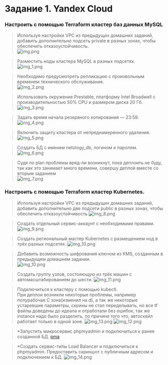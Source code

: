# Задание 1. Yandex Cloud
### Настроить с помощью Terraform кластер баз данных MySQL

>Используя настройки VPC из предыдущих домашних заданий, добавить дополнительно подсеть private в разных зонах, чтобы обеспечить отказоустойчивость.\
![img.png](img/img.png)

> Разместить ноды кластера MySQL в разных подсетях.\
> ![img_1.png](img/img_1.png)

> Необходимо предусмотреть репликацию с произвольным временем технического обслуживания.\
> ![img_2.png](img/img_2.png)

> Использовать окружение Prestable, платформу Intel Broadwell с производительностью 50% CPU и размером диска 20 Гб.\
> ![img_3.png](img/img_3.png)

> Задать время начала резервного копирования — 23:59.\
> ![img_4.png](img/img_4.png)

> Включить защиту кластера от непреднамеренного удаления.\
> ![img_5.png](img/img_5.png)
 
> Создать БД с именем netology_db, логином и паролем.\
> ![img_6.png](img/img_6.png)
 
> Судя по plan проблемы вряд-ли возникнут, пока деплоить не буду, так как это занимает много времени, совершу деплой вместе со вторым заданием\
> ![img_7.png](img/img_7.png)

### Настроить с помощью Terraform кластер Kubernetes.
> Используя настройки VPC из предыдущих домашних заданий, добавить дополнительно две подсети public в разных зонах, чтобы обеспечить отказоустойчивость
> ![img_8.png](img/img_8.png)

> Создать отдельный сервис-аккаунт с необходимыми правами.\
> ![img_9.png](img/img_9.png)

> Создать региональный мастер Kubernetes с размещением нод в трёх разных подсетях.
> ![img_10.png](img/img_10.png)

> Добавить возможность шифрования ключом из KMS, созданным в предыдущем домашнем задании.\
> ![img_10.png](img/img_10.png)

> Создать группу узлов, состояющую из трёх машин с автомасштабированием до шести.
> ![img_11.png](img/img_11.png)

> Подключиться к кластеру с помощью kubectl.\
> При деплои возникли некоторые проблемы, например полурабочая C зона(изменил на d), а так же некоторые устаревшие параметры, скрины не стал переделывать, но все tf файлы доведены до идеала и отработали без ошибок, так же instance надо было разделить, по причине того что, автоскейл работает только в одной зоне.
> ![img_13.png](img/img_13.png)
> ![img_12.png](img/img_12.png)

> *Запустить микросервис phpmyadmin и подключиться к ранее созданной БД.
> [pma](pma)

> *Создать сервис-типы Load Balancer и подключиться к phpmyadmin. Предоставить скриншот с публичным адресом и подключением к БД.
> ![img_14.png](img/img_14.png)